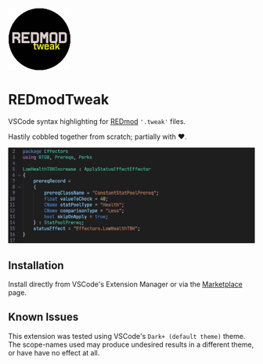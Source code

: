 ![redmodtweak-lang icon](resources/redmod_tweak_002.png)

# REDmodTweak

VSCode syntax highlighting for [REDmod](https://www.cyberpunk.net/en/modding-support) `'.tweak'` files.

Hastily cobbled together from scratch; partially with ❤️. 

![syntax example image](resources/example.png)

## Installation

Install directly from VSCode's Extension Manager or via the [Marketplace](https://marketplace.visualstudio.com/items?itemName=alternaut-dev.redmodtweak-lang) page.

## Known Issues

This extension was tested using VSCode's `Dark+ (default theme)` theme. The scope-names used may produce undesired results in a different theme, or have have no effect at all.

